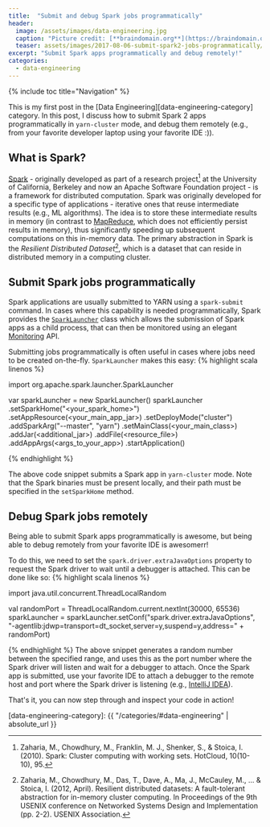 ```yaml
---
title:  "Submit and debug Spark jobs programmatically"
header:
  image: /assets/images/data-engineering.jpg
  caption: "Picture credit: [**braindomain.org**](https://braindomain.org/launch-of-the-big-data-analytics-journal/)"
  teaser: assets/images/2017-08-06-submit-spark2-jobs-programmatically/spark.png
excerpt: "Submit Spark apps programmatically and debug remotely!"
categories:
  - data-engineering
---
```


{% include toc title="Navigation" %}

This is my first post in the [Data Engineering][data-engineering-category] category. In this post, I discuss how to submit Spark 2 apps programmatically in `yarn-cluster` mode, and debug them remotely (e.g., from your favorite developer laptop using your favorite IDE :)).

## What is Spark?
[Spark](http://spark.apache.org/) - originally developed as part of a research project[^spark-research] at the University of California, Berkeley and now an Apache Software Foundation project - is a framework for distributed computation. Spark was originally developed for a specific type of applications - iterative ones that reuse intermediate results (e.g., ML algorithms). The idea is to store these intermediate results in memory (in contrast to [MapReduce](https://hadoop.apache.org/docs/r1.2.1/mapred_tutorial.html), which does not efficiently persist results in memory), thus significantly speeding up subsequent computations on this in-memory data. The primary abstraction in Spark is the *Resilient Distributed Dataset*[^rdd], which is a dataset that can reside in distributed memory in a computing cluster.  

## Submit Spark jobs programmatically
Spark applications are usually submitted to YARN using a `spark-submit` command. In cases where this capability is needed programmatically, Spark provides the  [`SparkLauncher`](http://spark.apache.org/docs/latest/api/java/index.html?org/apache/spark/launcher/package-summary.html) class which allows the submission of Spark apps as a child process, that can then be monitored using an elegant [Monitoring](https://spark.apache.org/docs/latest/monitoring.html) API.

Submitting jobs programmatically is often useful in cases where jobs need to be created on-the-fly. `SparkLauncher` makes this easy:
{% highlight scala linenos %}

import org.apache.spark.launcher.SparkLauncher

var sparkLauncher = new SparkLauncher()
sparkLauncher
  .setSparkHome("<your_spark_home>")
  .setAppResource(<your_main_app_jar>)
  .setDeployMode("cluster")
  .addSparkArg("--master", "yarn")
  .setMainClass(<your_main_class>)
  .addJar(<additional_jar>)
  .addFile(<resource_file>)
  .addAppArgs(<args_to_your_app>)
  .startApplication()

{% endhighlight %}

The above code snippet submits a Spark app in `yarn-cluster` mode. Note that the Spark binaries must be present locally, and their path must be specified in the `setSparkHome` method.

## Debug Spark jobs remotely
Being able to submit Spark apps programmatically is awesome, but being able to debug remotely from your favorite IDE is awesomerr!

To do this, we need to set the `spark.driver.extraJavaOptions` property to request the Spark driver to wait until a debugger is attached. This can be done like so:
{% highlight scala linenos %}

import java.util.concurrent.ThreadLocalRandom

val randomPort = ThreadLocalRandom.current.nextInt(30000, 65536)
sparkLauncher =
  sparkLauncher.setConf("spark.driver.extraJavaOptions",
  "-agentlib:jdwp=transport=dt_socket,server=y,suspend=y,address=" + randomPort)

{% endhighlight %}
The above snippet generates a random number between the specified range, and uses this as the port number where the Spark driver will listen and wait for a debugger to attach. Once the Spark app is submitted, use your favorite IDE to attach a debugger to the remote host and port where the Spark driver is listening (e.g., [IntelliJ IDEA](https://www.jetbrains.com/help/idea/run-debug-configuration-remote-debug.html)).

That's it, you can now step through and inspect your code in action!

[data-engineering-category]: {{ "/categories/#data-engineering" | absolute_url }}

[^spark-research]: Zaharia, M., Chowdhury, M., Franklin, M. J., Shenker, S., & Stoica, I. (2010). Spark: Cluster computing with working sets. HotCloud, 10(10-10), 95.
[^rdd]: Zaharia, M., Chowdhury, M., Das, T., Dave, A., Ma, J., McCauley, M., ... & Stoica, I. (2012, April). Resilient distributed datasets: A fault-tolerant abstraction for in-memory cluster computing. In Proceedings of the 9th USENIX conference on Networked Systems Design and Implementation (pp. 2-2). USENIX Association.
